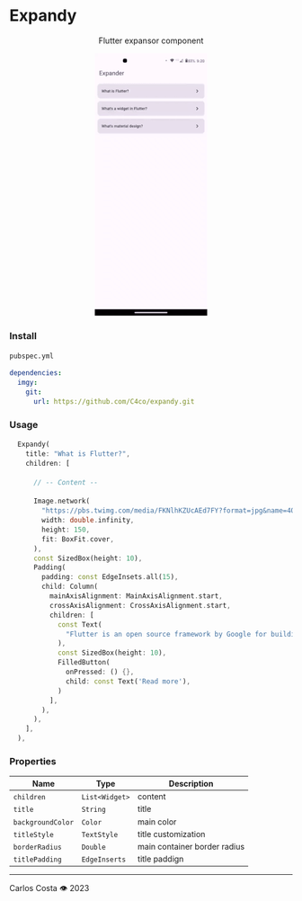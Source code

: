 # Expandy

<center>
  <p>Flutter expansor component<p>
  <img src="./example.gif" width={350} />
</center>

### Install

`pubspec.yml`
```yml
dependencies:
  imgy:
    git:
      url: https://github.com/C4co/expandy.git
```

### Usage

```dart
  Expandy(
    title: "What is Flutter?",
    children: [

      // -- Content --

      Image.network(
        "https://pbs.twimg.com/media/FKNlhKZUcAEd7FY?format=jpg&name=4096x4096",
        width: double.infinity,
        height: 150,
        fit: BoxFit.cover,
      ),
      const SizedBox(height: 10),
      Padding(
        padding: const EdgeInsets.all(15),
        child: Column(
          mainAxisAlignment: MainAxisAlignment.start,
          crossAxisAlignment: CrossAxisAlignment.start,
          children: [
            const Text(
              "Flutter is an open source framework by Google for building beautiful, natively compiled, multi-platform applications from a single codebase.",
            ),
            const SizedBox(height: 10),
            FilledButton(
              onPressed: () {},
              child: const Text('Read more'),
            )
          ],
        ),
      ),
    ],
  ),

```

### Properties

| Name              | Type           | Description                  |
| ----------------- | -------------- | ---------------------------- |
| `children`        | `List<Widget>` | content                      |
| `title`           | `String`       | title                        |
| `backgroundColor` | `Color`        | main color                   |
| `titleStyle`      | `TextStyle`    | title customization          |
| `borderRadius`    | `Double`       | main container border radius |
| `titlePadding`    | `EdgeInserts`  | title paddign                |

---

Carlos Costa 👁 2023